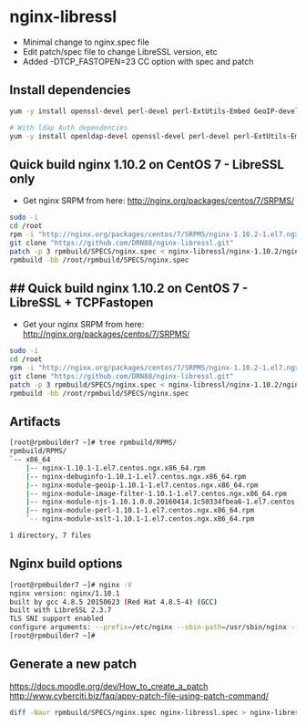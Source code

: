 # nginx-libressl
* Minimal change to nginx.spec file
* Edit patch/spec file to change LibreSSL version, etc
* Added -DTCP_FASTOPEN=23 CC option with spec and patch

## Install dependencies
```bash
yum -y install openssl-devel perl-devel perl-ExtUtils-Embed GeoIP-devel zlib-devel pcre-devel libxslt-devel gd-devel gcc-c++ make which wget autoconf libtool rpmdevtools git patch

# With ldap Auth dependencies
yum -y install openldap-devel openssl-devel perl-devel perl-ExtUtils-Embed GeoIP-devel zlib-devel pcre-devel libxslt-devel gd-devel gcc-c++ make which wget autoconf libtool rpmdevtools git patch
```

## Quick build nginx 1.10.2 on CentOS 7 - LibreSSL only

* Get nginx SRPM from here: http://nginx.org/packages/centos/7/SRPMS/  

```bash
sudo -i
cd /root
rpm -i "http://nginx.org/packages/centos/7/SRPMS/nginx-1.10.2-1.el7.ngx.src.rpm"
git clone "https://github.com/DRN88/nginx-libressl.git"
patch -p 3 rpmbuild/SPECS/nginx.spec < nginx-libressl/nginx-1.10.2/nginx-libressl.patch
rpmbuild -bb /root/rpmbuild/SPECS/nginx.spec
```

## ## Quick build nginx 1.10.2 on CentOS 7 - LibreSSL + TCPFastopen
* Get your nginx SRPM from here: http://nginx.org/packages/centos/7/SRPMS/  
```bash
sudo -i
cd /root
rpm -i "http://nginx.org/packages/centos/7/SRPMS/nginx-1.10.2-1.el7.ngx.src.rpm"
git clone "https://github.com/DRN88/nginx-libressl.git"
patch -p 3 rpmbuild/SPECS/nginx.spec < nginx-libressl/nginx-1.10.2/nginx-libressl-tcpfastopen.patch
rpmbuild -bb /root/rpmbuild/SPECS/nginx.spec
```

## Artifacts
```bash
[root@rpmbuilder7 ~]# tree rpmbuild/RPMS/
rpmbuild/RPMS/
`-- x86_64
    |-- nginx-1.10.1-1.el7.centos.ngx.x86_64.rpm
    |-- nginx-debuginfo-1.10.1-1.el7.centos.ngx.x86_64.rpm
    |-- nginx-module-geoip-1.10.1-1.el7.centos.ngx.x86_64.rpm
    |-- nginx-module-image-filter-1.10.1-1.el7.centos.ngx.x86_64.rpm
    |-- nginx-module-njs-1.10.1.0.0.20160414.1c50334fbea6-1.el7.centos.ngx.x86_64.rpm
    |-- nginx-module-perl-1.10.1-1.el7.centos.ngx.x86_64.rpm
    `-- nginx-module-xslt-1.10.1-1.el7.centos.ngx.x86_64.rpm

1 directory, 7 files
```

## Nginx build options
```bash
[root@rpmbuilder7 ~]# nginx -V
nginx version: nginx/1.10.1
built by gcc 4.8.5 20150623 (Red Hat 4.8.5-4) (GCC)
built with LibreSSL 2.3.7
TLS SNI support enabled
configure arguments: --prefix=/etc/nginx --sbin-path=/usr/sbin/nginx --modules-path=/usr/lib64/nginx/modules --conf-path=/etc/nginx/nginx.conf --error-log-path=/var/log/nginx/error.log --http-log-path=/var/log/nginx/access.log --pid-path=/var/run/nginx.pid --lock-path=/var/run/nginx.lock --http-client-body-temp-path=/var/cache/nginx/client_temp --http-proxy-temp-path=/var/cache/nginx/proxy_temp --http-fastcgi-temp-path=/var/cache/nginx/fastcgi_temp --http-uwsgi-temp-path=/var/cache/nginx/uwsgi_temp --http-scgi-temp-path=/var/cache/nginx/scgi_temp --user=nginx --group=nginx --with-http_ssl_module --with-http_realip_module --with-http_addition_module --with-http_sub_module --with-http_dav_module --with-http_flv_module --with-http_mp4_module --with-http_gunzip_module --with-http_gzip_static_module --with-http_random_index_module --with-http_secure_link_module --with-http_stub_status_module --with-http_auth_request_module --with-http_xslt_module=dynamic --with-http_image_filter_module=dynamic --with-http_geoip_module=dynamic --with-http_perl_module=dynamic --add-dynamic-module=njs-1c50334fbea6/nginx --with-threads --with-stream --with-stream_ssl_module --with-http_slice_module --with-mail --with-mail_ssl_module --with-file-aio --with-ipv6 --with-openssl=/root/rpmbuild/SOURCES/portable-2.3.6 --with-ld-opt=-lrt --with-http_v2_module --with-cc-opt='-O2 -g -pipe -Wall -Wp,-D_FORTIFY_SOURCE=2 -fexceptions -fstack-protector-strong --param=ssp-buffer-size=4 -grecord-gcc-switches -m64 -mtune=generic'
[root@rpmbuilder7 ~]#
```

## Generate a new patch
https://docs.moodle.org/dev/How_to_create_a_patch  
http://www.cyberciti.biz/faq/appy-patch-file-using-patch-command/  
```bash
diff -Naur rpmbuild/SPECS/nginx.spec nginx-libressl.spec > nginx-libressl.patch
```
